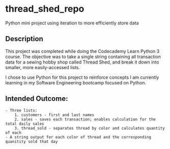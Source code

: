# thread_shed_repo
Python mini project using iteration to more efficiently store data


## Description
This project was completed while doing the Codecademy Learn Python 3 course. The objective was to take a single string containing all transaction data for a sewing hobby shop called Thread Shed, and break it down into smaller, more easily-accessed lists. 

I chose to use Python for this project to reinforce concepts I am currently learning in my Software Engineering bootcamp focused on Python.

## Intended Outcome:
    - Three lists: 
        1. customers - first and last names
        2. sales - saves each transaction; enables calculation for the total daily sales
        3. thread_sold - separates thread by color and calculates quantity of each 
    - A string output for each color of thread and the corresponding quanitity sold that day